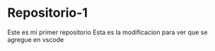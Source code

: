 # Repositorio-1

Este es mi primer repositorio
Esta es la modificacion para ver que se agregue en vscode
